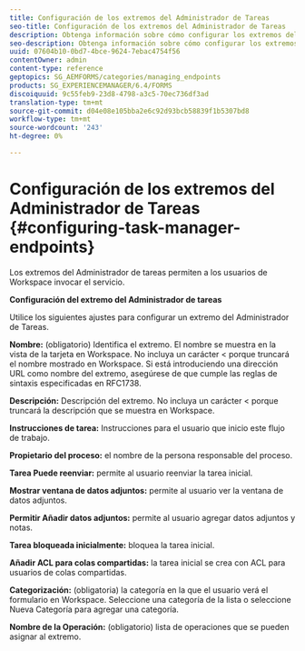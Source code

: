 ```yaml
---
title: Configuración de los extremos del Administrador de Tareas
seo-title: Configuración de los extremos del Administrador de Tareas
description: Obtenga información sobre cómo configurar los extremos del Administrador de Tareas.
seo-description: Obtenga información sobre cómo configurar los extremos del Administrador de Tareas.
uuid: 07604b10-0bd7-4bce-9624-7ebac4754f56
contentOwner: admin
content-type: reference
geptopics: SG_AEMFORMS/categories/managing_endpoints
products: SG_EXPERIENCEMANAGER/6.4/FORMS
discoiquuid: 9c55feb9-23d8-4798-a3c5-70ec736df3ad
translation-type: tm+mt
source-git-commit: d04e08e105bba2e6c92d93bcb58839f1b5307bd8
workflow-type: tm+mt
source-wordcount: '243'
ht-degree: 0%

---
```



# Configuración de los extremos del Administrador de Tareas {#configuring-task-manager-endpoints}

Los extremos del Administrador de tareas permiten a los usuarios de Workspace invocar el servicio.

**Configuración del extremo del Administrador de tareas**

Utilice los siguientes ajustes para configurar un extremo del Administrador de Tareas.

**Nombre:**  (obligatorio) Identifica el extremo. El nombre se muestra en la vista de la tarjeta en Workspace. No incluya un carácter &lt; porque truncará el nombre mostrado en Workspace. Si está introduciendo una dirección URL como nombre del extremo, asegúrese de que cumple las reglas de sintaxis especificadas en RFC1738.

**Descripción:** Descripción del extremo. No incluya un carácter &lt; porque truncará la descripción que se muestra en Workspace.

**Instrucciones de tarea:** Instrucciones para el usuario que inicio este flujo de trabajo.

**Propietario del proceso:** el nombre de la persona responsable del proceso.

**Tarea Puede reenviar:** permite al usuario reenviar la tarea inicial.

**Mostrar ventana de datos adjuntos:** permite al usuario ver la ventana de datos adjuntos.

**Permitir Añadir datos adjuntos:** permite al usuario agregar datos adjuntos y notas.

**Tarea bloqueada inicialmente:** bloquea la tarea inicial.

**Añadir ACL para colas compartidas:** la tarea inicial se crea con ACL para usuarios de colas compartidas.

**Categorización:**  (obligatoria) la categoría en la que el usuario verá el formulario en Workspace. Seleccione una categoría de la lista o seleccione Nueva Categoría para agregar una categoría.

**Nombre de la Operación:**  (obligatorio) lista de operaciones que se pueden asignar al extremo.
